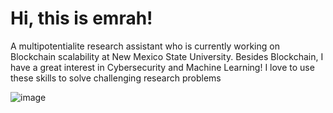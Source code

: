 # Hi, this is emrah!
A multipotentialite research assistant who is currently working on Blockchain scalability at New Mexico State University. Besides Blockchain, I have a great interest in Cybersecurity and Machine Learning! I love to use these skills to solve challenging research problems


![image](https://media.giphy.com/media/4TtTVTmBoXp8txRU0C/giphy.gif)
